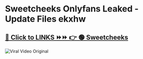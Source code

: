 
 # Sweetcheeks Onlyfans Leaked - Update Files ekxhw

## <h2><a href="https://clipsfans.com/Sweetcheeks&ref=git">🔗 Click to LINKS ⏩⏩ 👉 🟢 Sweetcheeks </a></h2>

<a href="https://clipsfans.com/Sweetcheeks&ref=git" rel="nofollow" data-target="animated-image.originalLink"><img src="https://i.ibb.co.com/xMMVF88/686577567.gif" alt="Viral Video Original" style="max-width: 100%; display: inline-block;" data-target="animated-image.originalImage"></a>

